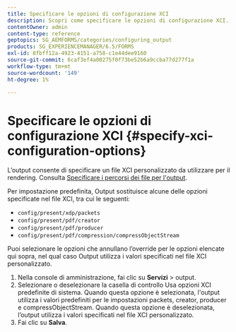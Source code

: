 ```yaml
---
title: Specificare le opzioni di configurazione XCI
description: Scopri come specificare le opzioni di configurazione XCI. Puoi specificare i valori di un file XCI personalizzato per Modulo adattivo, in modo che possa essere utilizzato durante il rendering del modulo.
contentOwner: admin
content-type: reference
geptopics: SG_AEMFORMS/categories/configuring_output
products: SG_EXPERIENCEMANAGER/6.5/FORMS
exl-id: 8fbff12a-4923-4151-a758-c1e44dee9160
source-git-commit: 6caf3ef4a00275f0f73be52b6a9ccba77d277f1a
workflow-type: tm+mt
source-wordcount: '149'
ht-degree: 1%

---
```


# Specificare le opzioni di configurazione XCI {#specify-xci-configuration-options}

L’output consente di specificare un file XCI personalizzato da utilizzare per il rendering. Consulta [Specificare i percorsi dei file per l&#39;output](/help/forms/using/admin-help/specify-file-locations-output.md#specify-file-locations-for-output).

Per impostazione predefinita, Output sostituisce alcune delle opzioni specificate nel file XCI, tra cui le seguenti:

* `config/present/xdp/packets`
* `config/present/pdf/creator`
* `config/present/pdf/producer`
* `config/present/pdf/compression/compressObjectStream`

Puoi selezionare le opzioni che annullano l’override per le opzioni elencate qui sopra, nel qual caso Output utilizza i valori specificati nel file XCI personalizzato.

1. Nella console di amministrazione, fai clic su **Servizi** > output.
1. Selezionare o deselezionare la casella di controllo Usa opzioni XCI predefinite di sistema. Quando questa opzione è selezionata, l&#39;output utilizza i valori predefiniti per le impostazioni packets, creator, producer e compressObjectStream. Quando questa opzione è deselezionata, l’output utilizza i valori specificati nel file XCI personalizzato.
1. Fai clic su **Salva**.
